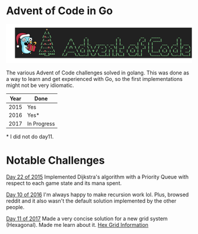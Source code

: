 # Advent of Code in Go

![image](aoc_go.png "aoc")

The various Advent of Code challenges solved in golang.
This was done as a way to learn and get experienced with Go, so the first implementations might not be very idiomatic.

| Year | Done        |
|------|-------------|
| 2015 | Yes         |
| 2016 | Yes*        | 
| 2017 | In Progress | 

\* I did not do day11.

# Notable Challenges
[Day 22 of 2015](2015/day22/twenty-two.go) Implemented Dijkstra's algorithm with a Priority Queue with respect to each game state and its mana spent.

[Day 10 of 2016](2016/day10/ten.go) I'm always happy to make recursion work lol. Plus, browsed reddit and it also wasn't the default solution implemented by the other people.

[Day 11 of 2017](2017/day11/eleven.go) Made a very concise solution for a new grid system (Hexagonal). Made me learn about it. [Hex Grid Information](https://www.redblobgames.com/grids/hexagons)
